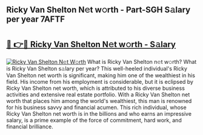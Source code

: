 ## Ricky Van Shelton N𝚎t w𝚘rth - Part-SGH S𝚊lary per year 7AFTF

# <h2><a href="http://gc1d39.nevu.top/?p=Ricky+Van+Shelton">🔗 👉🔴 Ricky Van Shelton N𝚎t w𝚘rth - S𝚊lary</a></h2>

[![Ricky Van Shelton N𝚎t W𝚘rth](https://i.imgur.com/Oavwk0R.jpeg)](http://gc1d39.nevu.top/?p=Ricky+Van+Shelton)
What is Ricky Van Shelton n𝚎t w𝚘rth? What is Ricky Van Shelton s𝚊lary per year?
This well-heeled individual's Ricky Van Shelton net worth is significant, making him one of the wealthiest in his field. His income from his employment is considerable, but it is eclipsed by Ricky Van Shelton net worth, which is attributed to his diverse business activities and extensive real estate portfolio. With a Ricky Van Shelton net worth that places him among the world's wealthiest, this man is renowned for his business savvy and financial acumen. This rich individual, whose Ricky Van Shelton net worth is in the billions and who earns an impressive salary, is a prime example of the force of commitment, hard work, and financial brilliance.
